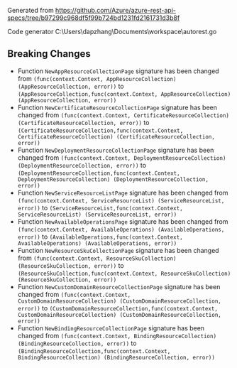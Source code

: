 
Generated from https://github.com/Azure/azure-rest-api-specs/tree/b97299c968df5f99b724bd1231fd2161731d3b8f

Code generator C:\Users\dapzhang\Documents\workspace\autorest.go

## Breaking Changes

- Function `NewAppResourceCollectionPage` signature has been changed from `(func(context.Context, AppResourceCollection) (AppResourceCollection, error))` to `(AppResourceCollection,func(context.Context, AppResourceCollection) (AppResourceCollection, error))`
- Function `NewCertificateResourceCollectionPage` signature has been changed from `(func(context.Context, CertificateResourceCollection) (CertificateResourceCollection, error))` to `(CertificateResourceCollection,func(context.Context, CertificateResourceCollection) (CertificateResourceCollection, error))`
- Function `NewDeploymentResourceCollectionPage` signature has been changed from `(func(context.Context, DeploymentResourceCollection) (DeploymentResourceCollection, error))` to `(DeploymentResourceCollection,func(context.Context, DeploymentResourceCollection) (DeploymentResourceCollection, error))`
- Function `NewServiceResourceListPage` signature has been changed from `(func(context.Context, ServiceResourceList) (ServiceResourceList, error))` to `(ServiceResourceList,func(context.Context, ServiceResourceList) (ServiceResourceList, error))`
- Function `NewAvailableOperationsPage` signature has been changed from `(func(context.Context, AvailableOperations) (AvailableOperations, error))` to `(AvailableOperations,func(context.Context, AvailableOperations) (AvailableOperations, error))`
- Function `NewResourceSkuCollectionPage` signature has been changed from `(func(context.Context, ResourceSkuCollection) (ResourceSkuCollection, error))` to `(ResourceSkuCollection,func(context.Context, ResourceSkuCollection) (ResourceSkuCollection, error))`
- Function `NewCustomDomainResourceCollectionPage` signature has been changed from `(func(context.Context, CustomDomainResourceCollection) (CustomDomainResourceCollection, error))` to `(CustomDomainResourceCollection,func(context.Context, CustomDomainResourceCollection) (CustomDomainResourceCollection, error))`
- Function `NewBindingResourceCollectionPage` signature has been changed from `(func(context.Context, BindingResourceCollection) (BindingResourceCollection, error))` to `(BindingResourceCollection,func(context.Context, BindingResourceCollection) (BindingResourceCollection, error))`

